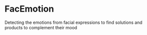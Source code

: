 # FacEmotion
Detecting the emotions from facial expressions to find solutions and products to complement their mood
